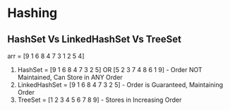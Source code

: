 # Hashing 

## HashSet Vs LinkedHashSet Vs TreeSet

arr = [9 1 6 8 4 7 3 1 2 5 4]

1. HashSet = [9 1 6 8 4 7 3 2 5] OR [5 2 3 7 4 8 6 1 9] - Order NOT Maintained, Can Store in ANY Order
2. LinkedHashSet = [9 1 6 8 4 7 3 2 5] - Order is Guaranteed, Maintaining Order
3. TreeSet = [1 2 3 4 5 6 7 8 9] - Stores in Increasing Order

